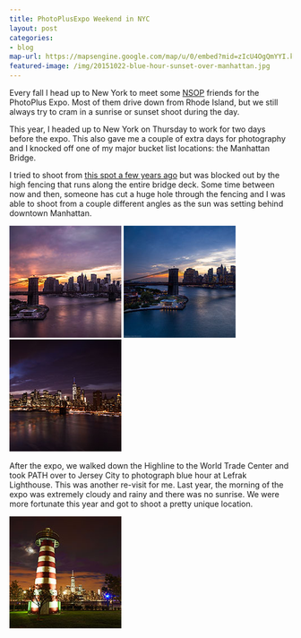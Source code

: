 ```yaml
---
title: PhotoPlusExpo Weekend in NYC
layout: post
categories:
- blog
map-url: https://mapsengine.google.com/map/u/0/embed?mid=zIcU4OgQmYYI.kyDpueWB5HR8
featured-image: /img/20151022-blue-hour-sunset-over-manhattan.jpg
---
```


Every fall I head up to New York to meet some [NSOP](http://newschoolofphotography.com/content.php?r=2317-Photo-Expo-2015-wrap-up! "New School of Photography") friends for the PhotoPlus Expo. Most of them drive down from Rhode Island, but we still always try to cram in a sunrise or sunset shoot during the day.

This year, I headed up to New York on Thursday to work for two days before the expo. This also gave me a couple of extra days for photography and I knocked off one of my major bucket list locations: the Manhattan Bridge.

I tried to shoot from [this spot a few years ago](https://instagram.com/p/j-iwJsIfvZ/?taken-by=frigidlight) but was blocked out by the high fencing that runs along the entire bridge deck. Some time between now and then, someone has cut a huge hole through the fencing and I was able to shoot from a couple different angles as the sun was setting behind downtown Manhattan.

<a href="/img/20151022-manhattan-bridge-sunset.jpg" data-featherlight=""><img src="/img/20151022-manhattan-bridge-sunset-thumb.jpg"></a>
<a href="/img/20151022-blue-hour-sunset-over-manhattan.jpg" data-featherlight=""><img src="/img/20151022-blue-hour-sunset-over-manhattan-thumb.jpg"></a>
<a href="/img/20151022-night-sunset-over-manhattan.jpg" data-featherlight=""><img src="/img/20151022-night-sunset-over-manhattan-thumb.jpg"></a>

After the expo, we walked down the Highline to the World Trade Center and took PATH over to Jersey City to photograph blue hour at Lefrak Lighthouse. This was another re-visit for me. Last year, the morning of the expo was extremely cloudy and rainy and there was no sunrise. We were more fortunate this year and got to shoot a pretty unique location.

<a href="/img/20151024-lefrak-lighthouse-blue-hour.jpg" data-featherlight=""><img src="/img/20151024-lefrak-lighthouse-blue-hour-thumb.jpg"></a>

